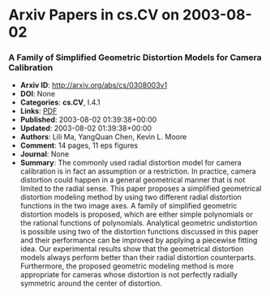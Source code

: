 # Arxiv Papers in cs.CV on 2003-08-02
### A Family of Simplified Geometric Distortion Models for Camera Calibration
- **Arxiv ID**: http://arxiv.org/abs/cs/0308003v1
- **DOI**: None
- **Categories**: **cs.CV**, I.4.1
- **Links**: [PDF](http://arxiv.org/pdf/cs/0308003v1)
- **Published**: 2003-08-02 01:39:38+00:00
- **Updated**: 2003-08-02 01:39:38+00:00
- **Authors**: Lili Ma, YangQuan Chen, Kevin L. Moore
- **Comment**: 14 pages, 11 eps figures
- **Journal**: None
- **Summary**: The commonly used radial distortion model for camera calibration is in fact an assumption or a restriction. In practice, camera distortion could happen in a general geometrical manner that is not limited to the radial sense. This paper proposes a simplified geometrical distortion modeling method by using two different radial distortion functions in the two image axes. A family of simplified geometric distortion models is proposed, which are either simple polynomials or the rational functions of polynomials. Analytical geometric undistortion is possible using two of the distortion functions discussed in this paper and their performance can be improved by applying a piecewise fitting idea. Our experimental results show that the geometrical distortion models always perform better than their radial distortion counterparts. Furthermore, the proposed geometric modeling method is more appropriate for cameras whose distortion is not perfectly radially symmetric around the center of distortion.



